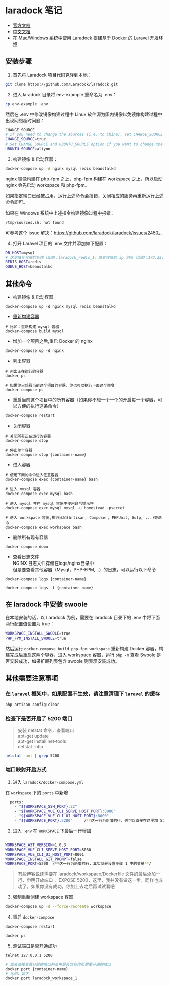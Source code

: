 # laradock 笔记

- [官方文档](http://laradock.io/documentation/)
- [中文文档](https://laradock.linganmin.cn/zh/getting-started/)
- [在 Mac/Windows 系统中使用 Laradock 搭建基于 Docker 的 Laravel 开发环境](https://laravelacademy.org/post/9608)


## 安装步骤

1. 首先将 Laradock 项目代码克隆到本地：

```bash
git clone https://github.com/Laradock/laradock.git
```

2. 进入 laradock 目录将 env-example 重命名为 .env：

```bash
cp env-example .env
```

然后在 .env 中修改镜像构建过程中 Linux 软件源为国内镜像以免镜像构建过程中出现网络超时问题：

```bash
CHANGE_SOURCE
# If you need to change the sources (i.e. to China), set CHANGE_SOURCE to true
CHANGE_SOURCE=true
# Set CHANGE_SOURCE and UBUNTU_SOURCE option if you want to change the Ubuntu system sources.list file.
UBUNTU_SOURCE=aliyun
```

3. 构建镜像 & 启动容器：

```bash
docker-compose up -d nginx mysql redis beanstalkd
```

nginx 镜像构建在 php-fpm 之上，php-fpm 构建在 workspace 之上，所以启动 nginx 会先启动 workspace 和 php-fpm。

如果指定端口已经被占用，运行上述命令会报错，关闭相应的服务再重新运行上述命令即可。

如果在 Windows 系统中上述指令构建镜像过程中报错：

```bash
/tmp/sources.sh: not found
```

可参考这个 issue 解决：https://github.com/laradock/laradock/issues/2450。

4. 打开 Laravel 项目的 .env 文件并添加如下配置：

```bash
DB_HOST=mysql
# 这里填写容器的名称（比如：laradock_redis_1）或者容器的 ip 地址（比如：172.28.0.5）也可以
REDIS_HOST=redis
QUEUE_HOST=beanstalkd
```

## 其他命令

- 构建镜像 & 启动容器

```shell
docker-compose up -d nginx mysql redis beanstalkd
```

- [重新构建容器](https://laradock.linganmin.cn/zh/documentation/#%E6%9E%84%E5%BB%BA%E6%88%96%E9%87%8D%E6%9E%84%E5%AE%B9%E5%99%A8)

```shell
# 比如：重新构建 mysql 容器
docker-compose build mysql
```

- 增加一个项目之后,重启 Docker 的 nginx

```shell
docker-compose up -d nginx
```

- 列出容器

```shell
# 列出正在运行的容器
docker ps

# 如果你只想看当前这个项目的容器，你也可以执行下面这个命令
docker-compose ps
```

- 重启当前这个项目中的所有容器（如果你不想一个一个的开启每一个容器，可以方便的执行这条命令）

```shell
docker-compose restart
```

- 关闭容器

```shell
# 关闭所有正在运行的容器
docker-compose stop

# 停止单个容器
docker-compose stop {container-name}
```

- 进入容器

```shell
# 使用下面的命令进入任意容器
docker-compose exec {container-name} bash

# 进入 mysql 容器
docker-compose exec mysql bash

# 进入 mysql 并在 mysql 容器中使用命令提示符
docker-compose exec mysql mysql -u homestead -psecret

# 进入 workspace 容器,执行比如(Artisan, Composer, PHPUnit, Gulp, ...)等命令
docker-compose exec workspace bash
```

- 删除所有现有容器

```shell
docker-compose down
```

- 查看日志文件  
  NGINX 日志文件存储在logs/nginx目录中  
  但是要查看其他容器（Mysql，PHP-FPM,...）的日志，可以运行以下命令
  
```shell
docker-compose logs {container-name}

docker-compose logs -f {container-name}
```

## 在 laradock 中安装 swoole

在本地安装的话，以 Laradock 为例，需要在 laradock 目录下的 .env 中将下面两行配置值设置为 true：

```bash
WORKSPACE_INSTALL_SWOOLE=true
PHP_FPM_INSTALL_SWOOLE=true
```

然后运行 `docker-compose build php-fpm workspace` 重新构建 Docker 容器，构建完成后重启这两个容器，进入 workspace 容器，运行 `php -m` 查看 Swoole 是否安装成功，如果扩展列表包含 swoole 则表示安装成功。


## 其他需要注意事项

### 在 `laravel` 框架中，如果配置不生效，请注意清理下 `laravel` 的缓存

```bash
php artisan config:clear
```

### 检查下是否开启了 5200 端口

> 安装 netstat 命令，查看端口  
apt-get update  
apt-get install net-tools  
netstat -ntlp

```bash
netstat -ant | grep 5200
```

### 端口映射开启方式

1. 进入 `laradock/docker-compose.yml`

在 `workspace` 下的 `ports` 中新增

```bash
  ports:
    - "${WORKSPACE_SSH_PORT}:22"
    - "${WORKSPACE_VUE_CLI_SERVE_HOST_PORT}:8080"
    - "${WORKSPACE_VUE_CLI_UI_HOST_PORT}:8000"
    - "${WORKSPACE_PORT}:5200"     /**这一行为新增的行，也可以直接在这里加 5200:5200 这样加了之后，就不再需要在 .env 中设置变量了**/
```

2. 进入 `.env` 在 `WORKSPACE` 下最后一行增加

```bash

WORKSPACE_AST_VERSION=1.0.3
WORKSPACE_VUE_CLI_SERVE_HOST_PORT=8080
WORKSPACE_VUE_CLI_UI_HOST_PORT=8001
WORKSPACE_INSTALL_GIT_PROMPT=false
WORKSPACE_PORT=5200  /**这一行为新增的行，其实就是设置步骤 1 中的变量**/

```

> 有些博客说还需要在 laradock/workspace/Dockerfile 文件的最后添加一行，申明开放端口： EXPOSE 5200，这里，我并没有做这一步，同样也成功了，如果你没有成功，你加上去之后再试试看吧

3. 强制重新创建 workspace 容器

```bash
docker-compose up -d --force-recreate workspace
```

4. 重启 `docker-compose`

```bash
docker-compose restart 

docker ps

```

5. 测试端口是否开通成功

```bash
telnet 127.0.0.1 5200

# 或者直接查看容器的端口列表中是否含有你所需要开通的端口
docker port {container-name}
# 比如，如下
docker port laradock_workspace_1
```
